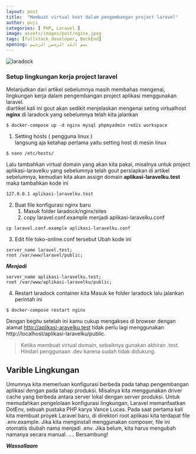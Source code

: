 ```yaml
---
layout: post
title:  "Membuat virtual host dalam pengembangan project laravel"
author: puji
categories: [ PHP, Laravel ]
image: assets/images/post/nginx.jpeg
tags: [fullstack_developer, BeckEnd]
opening: بسم الله الرحمن الرحيم
---  
```


![laradock]({{site.url}}/assets/images/post/laravel-nginx.webp)  

### Setup lingkungan kerja project laravel  
Melanjutkan dari artikel sebelumnya masih membahas mengenai, lingkungan kerja dalam pengembangan project aplikasi menggunakan laravel.  
diartikel kali ini gout akan sedikit menjelaskan mengenai seting virtualhost **nginx** di laradock yang sebelumnya telah kita jalankan 

```
$ docker-compose up -d nginx mysql phpmyadmin redis workspace
```  
1. Setting hosts ( pengguna linux )  
langsung aja ketahap pertama yaitu setting host di mesin linux  
```
$ nano /etc/hosts/
```
Lalu tambahkan virtual domain yang akan kita pakai, misalnya untuk project aplikasi-laravelku yang sebelumnya telah gout persiapkan di artikel sebelumnya, kemudian kita akan assign domain **aplikasi-laravelku.test** maka tambahkan kode ini  
```
127.0.0.1 aplikasi-laravelku.test
```  

2. Buat file konfigurasi nginx baru
    1. Masuk folder laradock/nginx/sites
    2. copy laravel.conf.example menjadi aplikasi-laravelku.conf  

```
cp laravel.conf.example aplikasi-laravelku.conf
```  
3. Edit file toko-online.conf tersebut
    Ubah kode ini  
```
server_name laravel.test;
root /var/www/laravel/public;
```
***Menjadi***  
```
server_name aplikasi-laravelku.test;
root /var/www/aplikasi-laravelku/public;
```  
4. Restart laradock container kita
Masuk ke folder laradock lalu jalankan perintah ini  
```
$ docker-compose restart nginx
```  

Dengan begitu setelah ini kamu cukup mengakses di browser dengan alamat http://aplikasi-aravelku.test tidak perlu lagi menggunakan http://localhost/aplikasi-laravelku/public.  

<blockquote>
Ketika membuat virtual domain, sebaiknya gunakan akhiran .test. Hindari penggunaan .dev karena
sudah tidak didukung.
</blockquote>

## Varible Lingkungan  
Umumnya kita memerluan konfigurasi berbeda pada tahap pengembangan aplikasi dengan pada tahap
produksi. Misalnya kita menggunakan driver cache yang berbeda antara server lokal dengan server produksi.
Untuk memudahkan pengelolaan konfigurasi lingkungan, Laravel memanfaatkan DotEnv, sebuah pustaka
PHP karya Vance Lucas. Pada saat pertama kali kita membuat proyek Laravel baru, di direktori root aplikasi
kita terdapat file .env.example. Jika kita menginstall menggunakan composer, file ini otomatis diubah nama
menjadi .env. Jika belum, kita harus mengubah namanya secara manual. .... Bersambung!

***Wassallaam***
